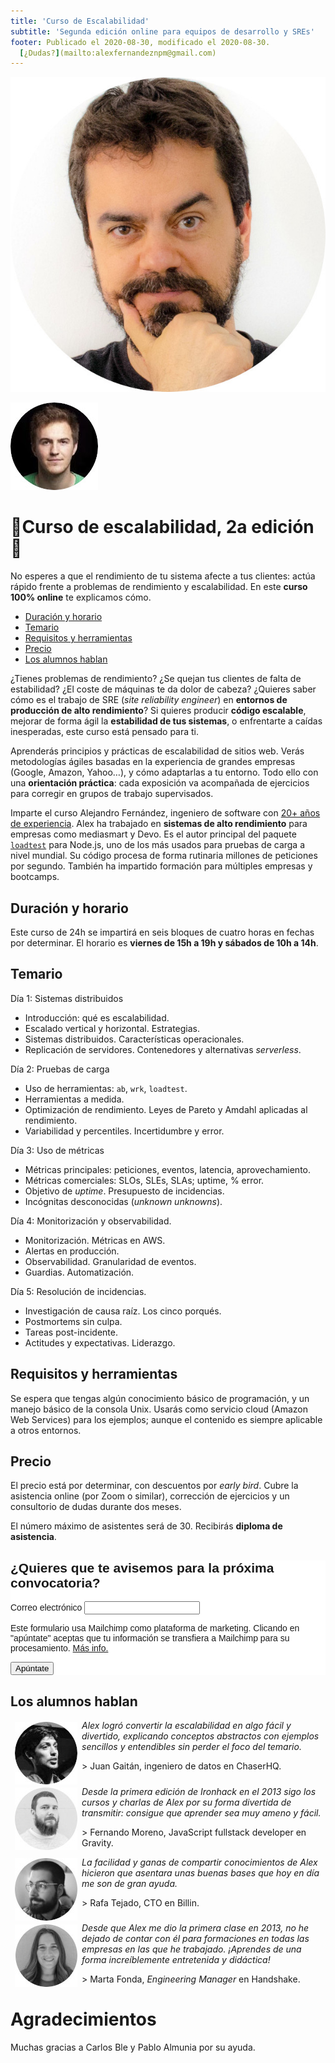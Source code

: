 ```yaml
---
title: 'Curso de Escalabilidad'
subtitle: 'Segunda edición online para equipos de desarrollo y SREs'
footer: Publicado el 2020-08-30, modificado el 2020-08-30.
  [¿Dudas?](mailto:alexfernandeznpm@gmail.com)
---
```


![Alex Fernández, profesor principal del curso.](pics/escalabilidad-alex.jpg "Alex Fernández, también conocido como Pinchito.")

![Alfredo López Moltó, profesor asociado.](pics/escalabilidad-alfredo.jpg "Alfredo López Moltó, también conocido como xgalen.")

# 🚀Curso de escalabilidad, 2a edición🚀

No esperes a que el rendimiento de tu sistema afecte a tus clientes: actúa rápido frente a problemas de rendimiento y escalabilidad.
En este **curso 100% online** te explicamos cómo.

* <a href="#duración-y-horario">Duración y horario</a>
* <a href="#temario">Temario</a>
* <a href="#requisitos-y-herramientas">Requisitos y herramientas</a>
* <a href="#precio">Precio</a>
* <a href="#los-alumnos-hablan">Los alumnos hablan</a>

¿Tienes problemas de rendimiento?
¿Se quejan tus clientes de falta de estabilidad?
¿El coste de máquinas te da dolor de cabeza?
¿Quieres saber cómo es el trabajo de SRE (_site reliability engineer_)
en **entornos de producción de alto rendimiento**?
Si quieres producir **código escalable**,
mejorar de forma ágil la **estabilidad de tus sistemas**,
o enfrentarte a caídas inesperadas,
este curso está pensado para ti.

Aprenderás principios y prácticas de escalabilidad de sitios web.
Verás metodologías ágiles basadas en la experiencia de grandes empresas (Google, Amazon, Yahoo…),
y cómo adaptarlas a tu entorno.
Todo ello con una **orientación práctica**:
cada exposición va acompañada de ejercicios para corregir en grupos de trabajo supervisados.

Imparte el curso Alejandro Fernández,
ingeniero de software con [20+ años de experiencia](/cv).
Alex ha trabajado en **sistemas de alto rendimiento** para empresas como mediasmart y Devo.
Es el autor principal del paquete [`loadtest`](https://www.npmjs.com/package/loadtest) para Node.js,
uno de los más usados para pruebas de carga a nivel mundial.
Su código procesa de forma rutinaria millones de peticiones por segundo.
También ha impartido formación para múltiples empresas y bootcamps.

## Duración y horario

Este curso de 24h se impartirá en seis bloques de cuatro horas
en fechas por determinar.
El horario es **viernes de 15h a 19h y sábados de 10h a 14h**.

## Temario

Día 1: Sistemas distribuidos

* Introducción: qué es escalabilidad.
* Escalado vertical y horizontal. Estrategias.
* Sistemas distribuidos. Características operacionales.
* Replicación de servidores. Contenedores y alternativas _serverless_.

Día 2: Pruebas de carga

* Uso de herramientas: `ab`, `wrk`, `loadtest`.
* Herramientas a medida.
* Optimización de rendimiento. Leyes de Pareto y Amdahl aplicadas al rendimiento.
* Variabilidad y percentiles. Incertidumbre y error.

Día 3: Uso de métricas

* Métricas principales: peticiones, eventos, latencia, aprovechamiento.
* Métricas comerciales: SLOs, SLEs, SLAs; uptime, % error.
* Objetivo de _uptime_. Presupuesto de incidencias.
* Incógnitas desconocidas (_unknown unknowns_).

Día 4: Monitorización y observabilidad.

* Monitorización. Métricas en AWS.
* Alertas en producción.
* Observabilidad. Granularidad de eventos.
* Guardias. Automatización.

Día 5: Resolución de incidencias.

* Investigación de causa raíz. Los cinco porqués.
* Postmortems sin culpa.
* Tareas post-incidente.
* Actitudes y expectativas. Liderazgo.

## Requisitos y herramientas

Se espera que tengas algún conocimiento básico de programación,
y un manejo básico de la consola Unix.
Usarás como servicio cloud (Amazon Web Services) para los ejemplos;
aunque el contenido es siempre aplicable a otros entornos.

## Precio

El precio está por determinar,
con descuentos por _early bird_.
Cubre la asistencia online (por Zoom o similar),
corrección de ejercicios y un consultorio de dudas durante dos meses.

El número máximo de asistentes será de 30.
Recibirás **diploma de asistencia**.

<div class="calltoaction">
<!-- Begin Mailchimp Signup Form -->
<link href="//cdn-images.mailchimp.com/embedcode/classic-10_7.css" rel="stylesheet" type="text/css">
<style type="text/css">
	#mc_embed_signup{background:#fff; clear:left; font:14px Helvetica,Arial,sans-serif; }
</style>
<style type="text/css">
	#mc-embedded-subscribe-form input[type=checkbox]{display: inline; width: auto;margin-right: 10px;}
	#mc-embedded-subscribe-form .mc_fieldset{border:none;min-height: 0px;padding-bottom:0px;}
</style>
<div id="mc_embed_signup">
<form action="https://pinchito.us17.list-manage.com/subscribe/post?u=e9283fddf717617d9d2cf1c28&amp;id=5c26e59896" method="post" id="mc-embedded-subscribe-form" name="mc-embedded-subscribe-form" class="validate" target="_blank" novalidate>
    <div id="mc_embed_signup_scroll">
	<h2>¿Quieres que te avisemos para la próxima convocatoria?</h2>
<div class="mc-field-group">
	<label for="mce-EMAIL">Correo electrónico </label>
	<input type="email" value="" name="EMAIL" class="required email" id="mce-EMAIL">
</div>
<div id="mergeRow-gdpr" class="mergeRow gdpr-mergeRow content__gdprBlock mc-field-group">
    <div class="content__gdprLegal">
        <p>Este formulario usa Mailchimp como plataforma de marketing. Clicando en "apúntate" aceptas que tu información se transfiera a Mailchimp para su procesamiento. <a href="https://mailchimp.com/legal/" target="_blank">Más info.</a></p>
    </div>
</div>
	<div id="mce-responses" class="clear">
		<div class="response" id="mce-error-response" style="display:none"></div>
		<div class="response" id="mce-success-response" style="display:none"></div>
	</div>    <!-- real people should not fill this in and expect good things - do not remove this or risk form bot signups-->
    <div style="position: absolute; left: -5000px;" aria-hidden="true"><input type="text" name="b_e9283fddf717617d9d2cf1c28_5c26e59896" tabindex="-1" value=""></div>
    <div class="clear"><input type="submit" value="Apúntate" name="subscribe" id="mc-embedded-subscribe" class="button"></div>
    </div>
</form>
</div>

<!--End mc_embed_signup-->
</div>

## Los alumnos hablan

<img src="pics/escalabilidad-juan.jpg" title="Juan Gaitán" style="float: left; margin: 0.2em 0.5em;" />

_Alex logró convertir la escalabilidad en algo fácil y divertido,
explicando conceptos abstractos con ejemplos sencillos y entendibles sin perder el foco del temario._

\> Juan Gaitán, ingeniero de datos en ChaserHQ.

<p style="clear: both;"></p>

<img src="pics/escalabilidad-fernando.jpg" title="Fernando Moreno" style="float: left; margin: 0.2em 0.5em;" />

_Desde la primera edición de Ironhack en el 2013 sigo los cursos y charlas de Alex por su forma divertida de transmitir:
consigue que aprender sea muy ameno y fácil._

\> Fernando Moreno, JavaScript fullstack developer en Gravity.

<p style="clear: both;"></p>

<img src="pics/escalabilidad-rafa.jpg" title="Rafa Tejado" style="float: left; margin: 0.2em 0.5em;" />

_La facilidad y ganas de compartir conocimientos de Alex hicieron que asentara unas buenas bases que hoy en día me son de gran ayuda._

\> Rafa Tejado, CTO en Billin.

<p style="clear: both;"></p>

<img src="pics/escalabilidad-marta.jpg" title="Marta Fonda" style="float: left; margin: 0.2em 0.5em;" />

_Desde que Alex me dio la primera clase en 2013, no he dejado de contar con él para formaciones en todas las empresas en las que he trabajado.
¡Aprendes de una forma increíblemente entretenida y didáctica!_

\> Marta Fonda, _Engineering Manager_ en Handshake.

<p style="clear: both;"></p>

# Agradecimientos

Muchas gracias a Carlos Ble y Pablo Almunia por su ayuda.

<style type="text/css">
header {
	display: none;
}
</style>

